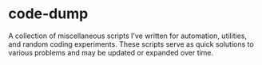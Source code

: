 # code-dump
A collection of miscellaneous scripts I’ve written for automation, utilities, and random coding experiments. These scripts serve as quick solutions to various problems and may be updated or expanded over time.
